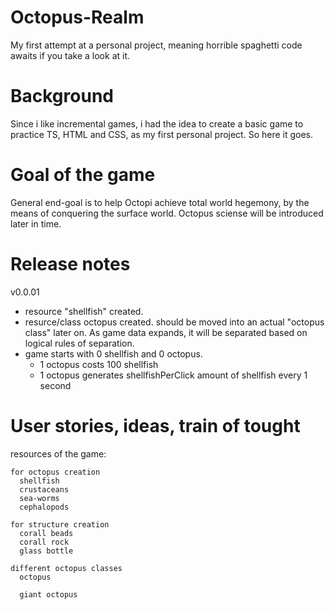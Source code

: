 # Octopus-Realm
My first attempt at a personal project, meaning horrible spaghetti code awaits if you take a look at it.


# Background

Since i like incremental games, i had the idea to create a basic game to practice TS, HTML and CSS, as my first personal project. So here it goes.

# Goal of the game

General end-goal is to help Octopi achieve total world hegemony, by the means of conquering the surface world. Octopus sciense will be introduced later in time.

# Release notes

v0.0.01
  - resource "shellfish" created.
  - resurce/class octopus created. should be moved into an actual "octopus class" later on. As game data expands, it will be separated based on logical rules of separation.
  - game starts with 0 shellfish and 0 octopus.
    - 1 octopus costs 100 shellfish
    - 1 octopus generates shellfishPerClick amount of shellfish every 1 second

# User stories, ideas, train of tought

resources of the game:

    for octopus creation
      shellfish
      crustaceans
      sea-worms
      cephalopods

    for structure creation
      corall beads
      corall rock
      glass bottle

    different octopus classes
      octopus

      giant octopus

